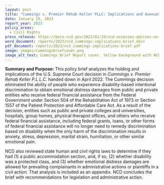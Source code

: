 ```yaml
---
layout: post
title: "Cummings v. Premier Rehab Keller PLLC: Implications and Avenues for Reform"
date: January 19, 2023
report_year: 2023
policy_areas:
  - Civil Rights
press_release: https://beta.ncd.gov/2023/01/19/ncd-assesses-advises-on-impact-of-supreme-court-cummings-decision/
word_document: reports/2023/ncd_cummings-implications-brief.docx
pdf_document: reports/2023/ncd_cummings-implications-brief.pdf
image: images/cummingsbriefcover.png
image_alt_text: Cummings Brief Report cover. Yellow background with NCD seal.
---
```

**Summary and Purpose:** This policy brief analyzes the holding and implications of the U.S. Supreme Court decision in *Cummings v. Premier Rehab Keller P.L.L.C.* handed down in April 2022. The Cummings decision eliminated the ability of people who experience disability-based intentional discrimination to obtain emotional distress damages from public and private entities who receive federal financial assistance from the Federal Government under Section 504 of the Rehabilitation Act of 1973 or Section 1557 of the Patient Protection and Affordable Care Act. As a result of the decision, entities such as public and private colleges and universities, hospitals, group homes, physical therapist offices, and others who receive federal financial assistance, including federal grants, loans, or other forms of federal financial assistance will no longer need to remedy discrimination based on disability when the only harm of the discrimination results in anxiety, stress, depression, marital strain, humiliation, or other similar emotional pain.

NCD also reviewed state human and civil rights laws to determine if they had (1) a public accommodation section, and, if so, (2) whether disability was a protected class, and (3) whether emotional distress damages are allowed for prevailing complainants in administrative actions or plaintiffs in a civil action. That analysis is included as an appendix. NCD concludes the brief with recommendations for legislation and administrative action.